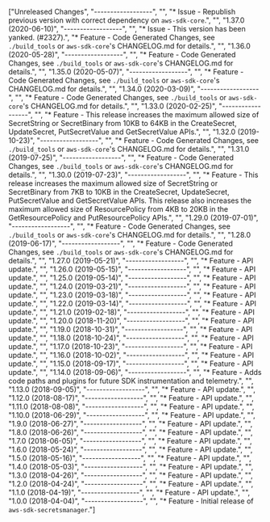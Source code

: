 ["Unreleased Changes", "------------------", "", "* Issue - Republish previous version with correct dependency on `aws-sdk-core`.", "", "1.37.0 (2020-06-10)", "------------------", "", "* Issue - This version has been yanked. (#2327).", "* Feature - Code Generated Changes, see `./build_tools` or `aws-sdk-core`'s CHANGELOG.md for details.", "", "1.36.0 (2020-05-28)", "------------------", "", "* Feature - Code Generated Changes, see `./build_tools` or `aws-sdk-core`'s CHANGELOG.md for details.", "", "1.35.0 (2020-05-07)", "------------------", "", "* Feature - Code Generated Changes, see `./build_tools` or `aws-sdk-core`'s CHANGELOG.md for details.", "", "1.34.0 (2020-03-09)", "------------------", "", "* Feature - Code Generated Changes, see `./build_tools` or `aws-sdk-core`'s CHANGELOG.md for details.", "", "1.33.0 (2020-02-25)", "------------------", "", "* Feature - This release increases the maximum allowed size of SecretString or SecretBinary from 10KB to 64KB in the CreateSecret, UpdateSecret, PutSecretValue and GetSecretValue APIs.", "", "1.32.0 (2019-10-23)", "------------------", "", "* Feature - Code Generated Changes, see `./build_tools` or `aws-sdk-core`'s CHANGELOG.md for details.", "", "1.31.0 (2019-07-25)", "------------------", "", "* Feature - Code Generated Changes, see `./build_tools` or `aws-sdk-core`'s CHANGELOG.md for details.", "", "1.30.0 (2019-07-23)", "------------------", "", "* Feature - This release increases the maximum allowed size of SecretString or SecretBinary from 7KB to 10KB in the CreateSecret, UpdateSecret, PutSecretValue and GetSecretValue APIs. This release also increases the maximum allowed size of ResourcePolicy from 4KB to 20KB in the GetResourcePolicy and PutResourcePolicy APIs.", "", "1.29.0 (2019-07-01)", "------------------", "", "* Feature - Code Generated Changes, see `./build_tools` or `aws-sdk-core`'s CHANGELOG.md for details.", "", "1.28.0 (2019-06-17)", "------------------", "", "* Feature - Code Generated Changes, see `./build_tools` or `aws-sdk-core`'s CHANGELOG.md for details.", "", "1.27.0 (2019-05-21)", "------------------", "", "* Feature - API update.", "", "1.26.0 (2019-05-15)", "------------------", "", "* Feature - API update.", "", "1.25.0 (2019-05-14)", "------------------", "", "* Feature - API update.", "", "1.24.0 (2019-03-21)", "------------------", "", "* Feature - API update.", "", "1.23.0 (2019-03-18)", "------------------", "", "* Feature - API update.", "", "1.22.0 (2019-03-14)", "------------------", "", "* Feature - API update.", "", "1.21.0 (2019-02-18)", "------------------", "", "* Feature - API update.", "", "1.20.0 (2018-11-20)", "------------------", "", "* Feature - API update.", "", "1.19.0 (2018-10-31)", "------------------", "", "* Feature - API update.", "", "1.18.0 (2018-10-24)", "------------------", "", "* Feature - API update.", "", "1.17.0 (2018-10-23)", "------------------", "", "* Feature - API update.", "", "1.16.0 (2018-10-02)", "------------------", "", "* Feature - API update.", "", "1.15.0 (2018-09-17)", "------------------", "", "* Feature - API update.", "", "1.14.0 (2018-09-06)", "------------------", "", "* Feature - Adds code paths and plugins for future SDK instrumentation and telemetry.", "", "1.13.0 (2018-09-05)", "------------------", "", "* Feature - API update.", "", "1.12.0 (2018-08-17)", "------------------", "", "* Feature - API update.", "", "1.11.0 (2018-08-08)", "------------------", "", "* Feature - API update.", "", "1.10.0 (2018-06-29)", "------------------", "", "* Feature - API update.", "", "1.9.0 (2018-06-27)", "------------------", "", "* Feature - API update.", "", "1.8.0 (2018-06-26)", "------------------", "", "* Feature - API update.", "", "1.7.0 (2018-06-05)", "------------------", "", "* Feature - API update.", "", "1.6.0 (2018-05-24)", "------------------", "", "* Feature - API update.", "", "1.5.0 (2018-05-16)", "------------------", "", "* Feature - API update.", "", "1.4.0 (2018-05-03)", "------------------", "", "* Feature - API update.", "", "1.3.0 (2018-04-26)", "------------------", "", "* Feature - API update.", "", "1.2.0 (2018-04-24)", "------------------", "", "* Feature - API update.", "", "1.1.0 (2018-04-19)", "------------------", "", "* Feature - API update.", "", "1.0.0 (2018-04-04)", "------------------", "", "* Feature - Initial release of `aws-sdk-secretsmanager`."]